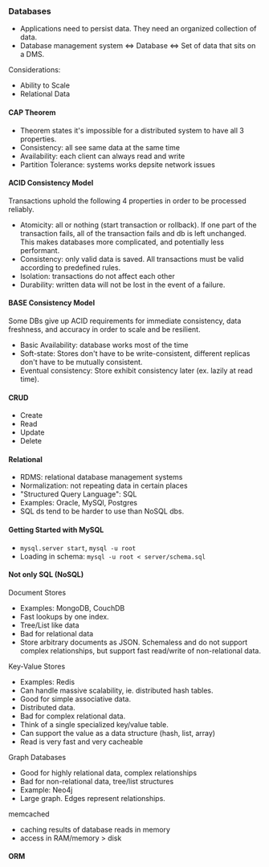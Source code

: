 ### Databases

- Applications need to persist data. They need an organized collection of data.
- Database management system <=> Database <=> Set of data that sits on a DMS.

Considerations:

- Ability to Scale
- Relational Data

#### CAP Theorem

- Theorem states it's impossible for a distributed system to have all 3 properties.
- Consistency: all see same data at the same time
- Availability: each client can always read and write
- Partition Tolerance: systems works depsite network issues

#### ACID Consistency Model

Transactions uphold the following 4 properties in order to be processed reliably.

- Atomicity: all or nothing (start transaction or rollback). If one part of the transaction fails, all of the transaction fails and db is left unchanged. This makes databases more complicated, and potentially less performant.
- Consistency: only valid data is saved. All transactions must be valid according to predefined rules.
- Isolation: transactions do not affect each other
- Durability: written data will not be lost in the event of a failure.

#### BASE Consistency Model

Some DBs give up ACID requirements for immediate consistency, data freshness, and accuracy in order to scale and be resilient.

- Basic Availability: database works most of the time
- Soft-state: Stores don't have to be write-consistent, different replicas don't have to be mutually consistent.
- Eventual consistency: Store exhibit consistency later (ex. lazily at read time).

#### CRUD

- Create
- Read
- Update
- Delete

#### Relational

- RDMS: relational database management systems
- Normalization: not repeating data in certain places
- "Structured Query Language": SQL
- Examples: Oracle, MySQl, Postgres
- SQL ds tend to be harder to use than NoSQL dbs.

#### Getting Started with MySQL

- `mysql.server start`, `mysql -u root`
- Loading in schema: `mysql -u root < server/schema.sql`

#### Not only SQL (NoSQL)

Document Stores

- Examples: MongoDB, CouchDB
- Fast lookups by one index.
- Tree/List like data
- Bad for relational data
- Store arbitrary documents as JSON. Schemaless and do not support complex relationships, but support fast read/write of non-relational data.

Key-Value Stores

- Examples: Redis
- Can handle massive scalability, ie. distributed hash tables.
- Good for simple associative data.
- Distributed data.
- Bad for complex relational data.
- Think of a single specialized key/value table.
- Can support the value as a data structure (hash, list, array)
- Read is very fast and very cacheable

Graph Databases

- Good for highly relational data, complex relationships
- Bad for non-relational data, tree/list structures
- Example: Neo4j
- Large graph. Edges represent relationships.

memcached

- caching results of database reads in memory
- access in RAM/memory > disk


#### ORM

